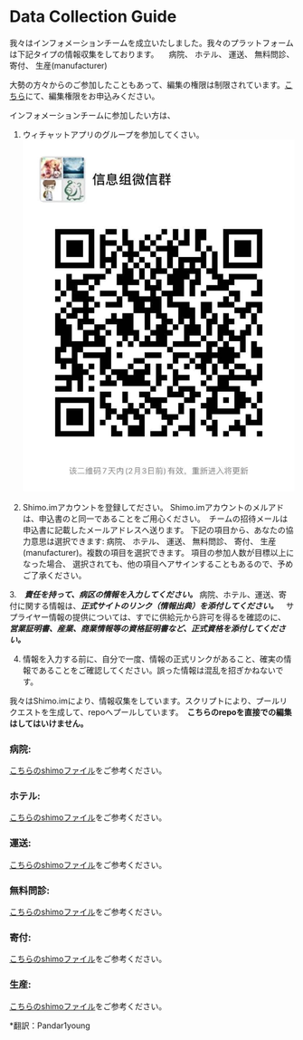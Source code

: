 # Data Collection Guide

我々はインフォメーションチームを成立いたしました。我々のプラットフォームは下記タイプの情報収集をしております。
　病院、 ホテル、 運送、 無料問診、 寄付、 生産(manufacturer)

大勢の方々からのご参加したこともあって、編集の権限は制限されています。[こちら](https://shimo.im/forms/YVJkGrGCWwQPTpqY/fill)にて、編集権限をお申込みください。

インフォメーションチームに参加したい方は、
1. ウィチャットアプリのグループを参加してくさい。
![QRCode](/images/docs/QRCode.jpeg)

2. Shimo.imアカウントを登録してださい。 Shimo.imアカウントのメルアドは、申込書のと同一であることをご用心ください。　チームの招待メールは申込書に記載したメールアドレスへ送ります。 下記の項目から、あなたの協力意思は選択できます: 病院、 ホテル、 運送、 無料問診、 寄付、 生産(manufacturer)。複数の項目を選択できます。 項目の参加人数が目標以上になった場合、 選択されても、他の項目へアサインすることもあるので、予めご了承ください。

3.　**_責任を持って、病区の情報を入力してください。_**  病院、ホテル、運送、寄付に関する情報は、**_正式サイトのリンク（情報出典）を添付してください。_**　サプライヤー情報の提供については、すでに供給元から許可を得るを確認のに、　**_営業証明書、産業、商業情報等の資格証明書など、正式資格を添付してください。_** 


4. 情報を入力する前に、自分で一度、情報の正式リンクがあること、確実の情報であることをご確認してください。誤った情報は混乱を招ぎかねないです。

我々はShimo.imにより、情報収集をしています。スクリプトにより、プールリクエストを生成して、repoへプールしています。　**こちらのrepoを直接での編集はしてはいけません。**

### 病院:

[こちらのshimoファイル](https://shimo.im/sheets/k399pHyt6HKvW6xR/MODOC/)をご参考ください。

### ホテル:

[こちらのshimoファイル](https://shimo.im/sheets/Hd9C3QytrJK3RWxG/z1rye/)をご参考ください。

### 運送:

[こちらのshimoファイル](https://shimo.im/sheets/RTHXp3ghtKXY3GcC/MODOC/)をご参考ください。

### 無料問診:

[こちらのshimoファイル](https://shimo.im/sheets/JgXjYCJJTRQxJ3GP/MODOC/)をご参考ください。

### 寄付:

[こちらのshimoファイル](https://shimo.im/sheets/W3gxW6cwkYTDY6DD/)をご参考ください。

### 生産:

[こちらのshimoファイル](https://shimo.im/sheets/pchvJ6ddyRHHdXtv/MODOC/)をご参考ください。


 *翻訳：Pandar1young